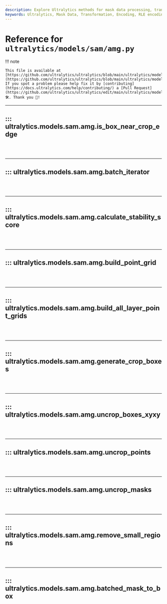 ```yaml
---
description: Explore Ultralytics methods for mask data processing, transformation and encoding. Deepen your understanding of RLE encoding, image cropping and more.
keywords: Ultralytics, Mask Data, Transformation, Encoding, RLE encoding, Image cropping, Pytorch, SAM, AMG, Ultralytics model
---
```


# Reference for `ultralytics/models/sam/amg.py`

!!! note

    This file is available at [https://github.com/ultralytics/ultralytics/blob/main/ultralytics/models/sam/amg.py](https://github.com/ultralytics/ultralytics/blob/main/ultralytics/models/sam/amg.py). If you spot a problem please help fix it by [contributing](https://docs.ultralytics.com/help/contributing/) a [Pull Request](https://github.com/ultralytics/ultralytics/edit/main/ultralytics/models/sam/amg.py) 🛠️. Thank you 🙏!

---
## ::: ultralytics.models.sam.amg.is_box_near_crop_edge
<br><br>

---
## ::: ultralytics.models.sam.amg.batch_iterator
<br><br>

---
## ::: ultralytics.models.sam.amg.calculate_stability_score
<br><br>

---
## ::: ultralytics.models.sam.amg.build_point_grid
<br><br>

---
## ::: ultralytics.models.sam.amg.build_all_layer_point_grids
<br><br>

---
## ::: ultralytics.models.sam.amg.generate_crop_boxes
<br><br>

---
## ::: ultralytics.models.sam.amg.uncrop_boxes_xyxy
<br><br>

---
## ::: ultralytics.models.sam.amg.uncrop_points
<br><br>

---
## ::: ultralytics.models.sam.amg.uncrop_masks
<br><br>

---
## ::: ultralytics.models.sam.amg.remove_small_regions
<br><br>

---
## ::: ultralytics.models.sam.amg.batched_mask_to_box
<br><br>
